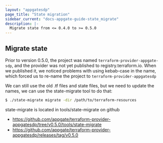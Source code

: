 ```yaml
---
layout: "appgatesdp"
page_title: "State migration"
sidebar_current: "docs-appgate-guide-state_migrate"
description: |-
  Migrate state from <= 0.4.0 to >= 0.5.0
---
```


## Migrate state



Prior to version 0.5.0, the project was named `terraform-provider-appgate-sdp`, and the provider was not yet published to registry.terraform.io.
When we published it, we noticed problems with using kebab-case in the name, which forced us to re-name the project to `terraform-provider-appgatesdp`

We can still use the old .tf files and state files, but we need to update the names, we can use the state-migrate tool to do that:

```sh
$ ./state-migrate migrate -dir /path/to/terraform-resources

```

state-migrate is located in tools/state-migrate on github
- https://github.com/appgate/terraform-provider-appgatesdp/tree/v0.5.0/tools/state-migrate
- https://github.com/appgate/terraform-provider-appgatesdp/releases/tag/v0.5.0

